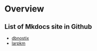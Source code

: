 # Overview

## List of Mkdocs site in Github

+ [dbnostix](https://blutterfly.github.io/dbnostix)
+ [larpkm](https://blutterfly.github.io/larpkm)
